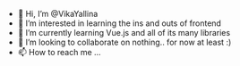 - 👋 Hi, I’m @VikaYallina
- 👀 I’m interested in learning the ins and outs of frontend
- 🌱 I’m currently learning Vue.js and all of its many libraries
- 💞️ I’m looking to collaborate on nothing.. for now at least :)
- 📫 How to reach me ...

<!---
VikaYallina/VikaYallina is a ✨ special ✨ repository because its `README.md` (this file) appears on your GitHub profile.
You can click the Preview link to take a look at your changes.
--->
